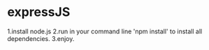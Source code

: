 # expressJS
1.install node.js
2.run in your command line  'npm install'  to install all dependencies.
3.enjoy.
